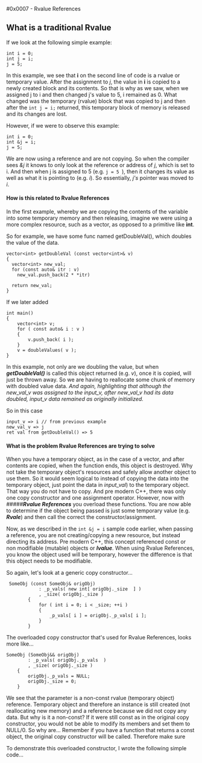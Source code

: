#0x0007 - Rvalue References

## What is a traditional Rvalue
If we look at the following simple example:

```
int i = 0;
int j = i;
j = 5;
```
In this example, we see that **i** on the second line of code is a rvalue or temporary value.  After the assignment to _j_, the value in **i** is copied to a newly created block and its contents.  So that is why as we saw, when we assigned j to i and then changed j's value to 5, i remained as 0.  What changed was the temporary (rvalue) block that was copied to j and then after the `int j = i;` returned, this temporary block of memory is released and its changes are lost.

However, if we were to observe this example:

```
int i = 0;
int &j = i; 
j = 5;
```

We are now using a reference and are not copying.  So when the compiler sees _&j_ it knows to only look at the reference or address of _j_, which is set to i.  And then when j is assigned to 5 (e.g. ``j = 5 ``), then it changes its value as well as what it is pointing to (e.g. _i_).  So essentially, _j's_ pointer was moved to _i_.

#### How is this related to Rvalue References
In the first example, whereby we are copying the contents of the variable into some temporary memory and then releasing, imagine we were using a more complex resource, such as a vector, as opposed to a primitive like **int**.

So for example, we have some func named getDoubleVal(), which doubles the value of the data.
```
vector<int> getDoubleVal (const vector<int>& v)
{
  vector<int> new_val;
  for (const auto& itr : v)
    new_val.push_back(2 * *itr)
    
  return new_val;
}

```

If we later added 
```
int main()
{
    vector<int> v;
    for ( const auto& i : v )
    {
        v.push_back( i );
    }
    v = doubleValues( v );
}
```

In this example, not only are we doubling the value, but when ***getDoubleVal()*** is called this object returned (e.g. _v_), once it is copied, will just be thrown away.  So we are having to reallocate some chunk of memory with doubled value data.   *And again, highlighting that although the _new_val_v_ was assigned to the _input_v_, after _new_val_v_ had its data doubled, _input_v_ data remained as originally initialized.*

So in this case
```
input_v => i // from previous example
new_val_v => j 
ret val from getDoubleVal() => 5
```

#### What is the problem Rvalue References are trying to solve
When you have a temporary object, as in the case of a vector, and after contents are copied, when the function ends, this object is destroyed.  Why not take the temporary object's resources and safely allow another object to use them.  So it would seem logical to instead of copying the data into the temporary object, just point the data in _input_val_) to the temporary object. That way you do not have to copy.  And pre modern C++, there was only one copy constructor and one assignment operator.  However, now with #####***Rvalue References*** you overload these functions.  You are now able to determine if the object being passed is just some temporary value (e.g. ***Rvale***) and then call the correct the constructor/assignment.  

Now, as we described in the ``` int &j = i ``` sample code earlier, when passing a reference, you are not creating/copying a new resource, but instead directing its address.  Pre modern C++, this concept referenced const or non modifiable (mutable) objects or ***lvalue***.  When using Rvalue References, you know the object used will be temporary, however the difference is that this object needs to be modifiable.  

So again, let's look at a generic copy constructor...

```
 SomeObj (const SomeObj& origObj)
            : _p_vals( new int[ origObj._size  ] )
            , _size( origObj._size )
        {
            for ( int i = 0; i < _size; ++i )
            {
                _p_vals[ i ] = origObj._p_vals[ i ];
            }
        }
 ```
 
 The overloaded copy constructor that's used for Rvalue References, looks more like...

```
SomeObj (SomeObj&& origObj)
        : _p_vals( origObj._p_vals  )
        , _size( origObj._size )
    {
        origObj._p_vals = NULL;
        origObj._size = 0;
    }
```

We see that the parameter is a non-const rvalue (temporary object) reference.  Temporary object and therefore an instance is still created (not reallocating new memory) and a reference because we did not copy any data.  But why is it a non-const?  If it were still const as in the original copy constructor, you would not be able to modify its members and set them to NULL/0.  So why are...  Remember if you have a function that returns a const object, the original copy constructor will be called.  Therefore make sure 


To demonstrate this overloaded constructor, I wrote the following simple code...

```









